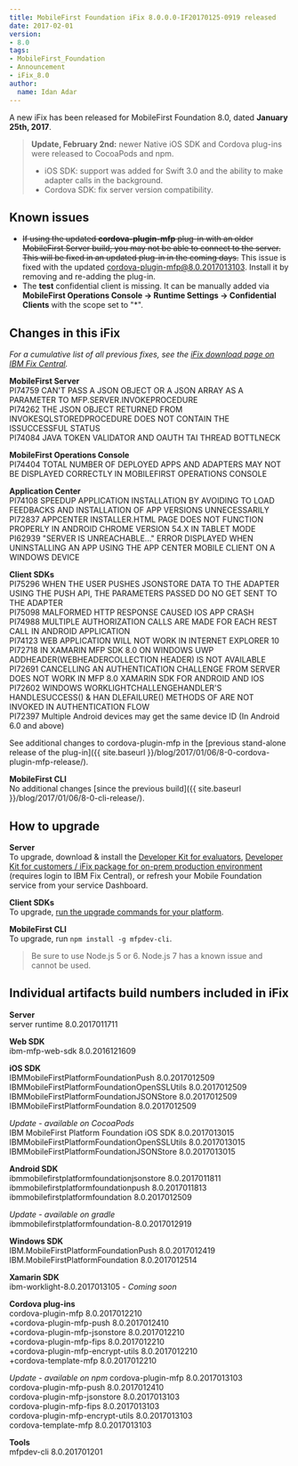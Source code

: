 ```yaml
---
title: MobileFirst Foundation iFix 8.0.0.0-IF20170125-0919 released
date: 2017-02-01
version:
- 8.0
tags:
- MobileFirst_Foundation
- Announcement
- iFix_8.0
author:
  name: Idan Adar 
---
```

A new iFix has been released for MobileFirst Foundation 8.0, dated **January 25th, 2017**.

> **Update, February 2nd:** newer Native iOS SDK and Cordova plug-ins were released to CocoaPods and npm.
> * iOS SDK: support was added for Swift 3.0 and the ability to make adapter calls in the background.
> * Cordova SDK: fix server version compatibility.

## Known issues
* ~~If using the updated **cordova-plugin-mfp** plug-in with an older MobileFirst Server build, you may not be able to connect to the server. This will be fixed in an updated plug-in in the coming days.~~ This issue is fixed with the updated cordova-plugin-mfp@8.0.2017013103. Install it by removing and re-adding the plug-in.
* The **test** confidential client is missing. It can be manually added via **MobileFirst Operations Console → Runtime Settings → Confidential Clients** with the scope set to "*".

## Changes in this iFix
*For a cumulative list of all previous fixes, see the [iFix download page on IBM Fix Central](http://www.ibm.com/support/fixcentral/swg/quickorder?parent=ibm%7EOther%2Bsoftware&product=ibm/Other+software/IBM+MobileFirst+Platform+Foundation&release=8.0.0.0&platform=All&function=all&source=fc).*

**MobileFirst Server**  
PI74759 CAN'T PASS A JSON OBJECT OR A JSON ARRAY AS A PARAMETER TO MFP.SERVER.INVOKEPROCEDURE  
PI74262 THE JSON OBJECT RETURNED FROM INVOKESQLSTOREDPROCEDURE DOES NOT CONTAIN THE ISSUCCESSFUL STATUS  
PI74084 JAVA TOKEN VALIDATOR AND OAUTH TAI THREAD BOTTLNECK  

**MobileFirst Operations Console**  
PI74404 TOTAL NUMBER OF DEPLOYED APPS AND ADAPTERS MAY NOT BE DISPLAYED CORRECTLY IN MOBILEFIRST OPERATIONS CONSOLE  

**Application Center**  
PI74108 SPEEDUP APPLICATION INSTALLATION BY AVOIDING TO LOAD FEEDBACKS AND INSTALLATION OF APP VERSIONS UNNECESSARILY
PI72837 APPCENTER INSTALLER.HTML PAGE DOES NOT FUNCTION PROPERLY IN ANDROID CHROME VERSION 54.X IN TABLET MODE  
PI62939 "SERVER IS UNREACHABLE..." ERROR DISPLAYED WHEN UNINSTALLING AN APP USING THE APP CENTER MOBILE CLIENT ON A WINDOWS DEVICE    

**Client SDKs**  
PI75296 WHEN THE USER PUSHES JSONSTORE DATA TO THE ADAPTER USING THE PUSH API, THE PARAMETERS PASSED DO NO GET SENT TO THE ADAPTER  
PI75098 MALFORMED HTTP RESPONSE CAUSED IOS APP CRASH  
PI74988 MULTIPLE AUTHORIZATION CALLS ARE MADE FOR EACH REST CALL IN ANDROID APPLICATION  
PI74123 WEB APPLICATION WILL NOT WORK IN INTERNET EXPLORER 10  
PI72718 IN XAMARIN MFP SDK 8.0 ON WINDOWS UWP ADDHEADER(WEBHEADERCOLLECTION HEADER) IS NOT AVAILABLE  
PI72691 CANCELLING AN AUTHENTICATION CHALLENGE FROM SERVER DOES NOT WORK IN MFP 8.0 XAMARIN SDK FOR ANDROID AND IOS  
PI72602 WINDOWS WORKLIGHTCHALLENGEHANDLER'S HANDLESUCCESS() & HAN DLEFAILURE() METHODS OF ARE NOT INVOKED IN AUTHENTICATION FLOW  
PI72397 Multiple Android devices may get the same device ID (In Android 6.0 and above)  

See additional changes to cordova-plugin-mfp in the [previous stand-alone release of the plug-in]({{ site.baseurl }}/blog/2017/01/06/8-0-cordova-plugin-mfp-release/).

**MobileFirst CLI**  
No additional changes [since the previous build]({{ site.baseurl }}/blog/2017/01/06/8-0-cli-release/).

## How to upgrade
**Server**  
To upgrade, download &amp; install the [Developer Kit for evaluators]({{site.baseurl}}/downloads/), [Developer Kit for customers / iFix package for on-prem production environment](http://www.ibm.com/support/fixcentral/swg/quickorder?parent=ibm%7EOther%2Bsoftware&product=ibm/Other+software/IBM+MobileFirst+Platform+Foundation&release=8.0.0.0&platform=All&function=all&source=fc) (requires login to IBM Fix Central), or refresh your Mobile Foundation service from your service Dashboard.

**Client SDKs**  
To upgrade, [run the upgrade commands for your platform]({{site.baseurl}}/tutorials/en/foundation/8.0/application-development/sdk/).

**MobileFirst CLI**  
To upgrade, run `npm install -g mfpdev-cli`.

> Be sure to use Node.js 5 or 6. Node.js 7 has a known issue and cannot be used.

## Individual artifacts build numbers included in iFix
**Server**  
server runtime 8.0.2017011711

**Web SDK**  
ibm-mfp-web-sdk 8.0.2016121609  

**iOS SDK**  
IBMMobileFirstPlatformFoundationPush 8.0.2017012509  
IBMMobileFirstPlatformFoundationOpenSSLUtils 8.0.2017012509  
IBMMobileFirstPlatformFoundationJSONStore 8.0.2017012509  
IBMMobileFirstPlatformFoundation 8.0.2017012509  

*Update - available on CocoaPods*  
IBM MobileFirst Platform Foundation iOS SDK 8.0.2017013015  
IBMMobileFirstPlatformFoundationOpenSSLUtils 8.0.2017013015  
IBMMobileFirstPlatformFoundationJSONStore 8.0.2017013015

**Android SDK**  
ibmmobilefirstplatformfoundationjsonstore 8.0.2017011811  
ibmmobilefirstplatformfoundationpush  8.0.2017011813  
ibmmobilefirstplatformfoundation 8.0.2017012509  

*Update - available on gradle*  
ibmmobilefirstplatformfoundation-8.0.2017012919

**Windows SDK**  
IBM.MobileFirstPlatformFoundationPush 8.0.2017012419  
IBM.MobileFirstPlatformFoundation 8.0.2017012514

**Xamarin SDK**  
ibm-worklight-8.0.2017013105 - *Coming soon*

**Cordova plug-ins**  
cordova-plugin-mfp 8.0.2017012210  
 +cordova-plugin-mfp-push 8.0.2017012410  
 +cordova-plugin-mfp-jsonstore 8.0.2017012210  
 +cordova-plugin-mfp-fips 8.0.2017012210  
 +cordova-plugin-mfp-encrypt-utils 8.0.2017012210  
 +cordova-template-mfp 8.0.2017012210 
 
*Update - available on npm*
cordova-plugin-mfp 8.0.2017013103    
cordova-plugin-mfp-push 8.0.2017012410  
cordova-plugin-mfp-jsonstore 8.0.2017013103  
cordova-plugin-mfp-fips 8.0.2017013103  
cordova-plugin-mfp-encrypt-utils 8.0.2017013103  
cordova-template-mfp 8.0.2017013103  

**Tools**  
mfpdev-cli 8.0.201701201  
